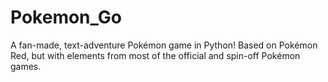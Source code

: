 # Pokemon_Go
A fan-made, text-adventure Pokémon game in Python! Based on Pokémon Red, but with elements from most of the official and spin-off Pokémon games.
